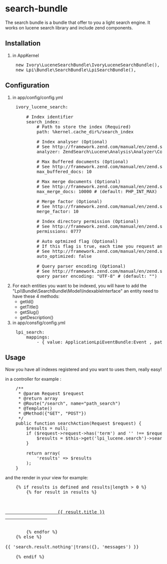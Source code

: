 # search-bundle
The search bundle is a bundle that offer to you a light search engine.
It works on lucene search library and include zend components.
## Installation
1. in AppKernel
<pre>
    new Ivory\LuceneSearchBundle\IvoryLuceneSearchBundle(),
    new Lpi\Bundle\SearchBundle\LpiSearchBundle(),
</pre>

## Configuration
1. in app/config/config.yml
<pre>
    ivory_lucene_search:

        # Index identifier
        search_index:
            # Path to store the index (Required)
            path: %kernel.cache_dir%/search_index

            # Index analyser (Optional)
            # See http://framework.zend.com/manual/en/zend.search.lucene.charset.html
            analyzer: ZendSearch\Lucene\Analysis\Analyzer\Common\Text\CaseInsensitive

            # Max Buffered documents (Optional)
            # See http://framework.zend.com/manual/en/zend.search.lucene.index-creation.html#zend.search.lucene.index-creation.optimization.maxbuffereddocs
            max_buffered_docs: 10

            # Max merge documents (Optional)
            # See http://framework.zend.com/manual/en/zend.search.lucene.index-creation.html#zend.search.lucene.index-creation.optimization.maxmergedocs
            max_merge_docs: 10000 # (default: PHP_INT_MAX)

            # Merge factor (Optional)
            # See http://framework.zend.com/manual/en/zend.search.lucene.index-creation.html#zend.search.lucene.index-creation.optimization.mergefactor
            merge_factor: 10

            # Index directory permission (Optional)
            # See http://framework.zend.com/manual/en/zend.search.lucene.index-creation.html#zend.search.lucene.index-creation.permissions
            permissions: 0777

            # Auto optmized flag (Optional)
            # If this flag is true, each time you request an index, it will be optmized
            # See http://framework.zend.com/manual/en/zend.search.lucene.index-creation.html#zend.search.lucene.index-creation.optimization
            auto_optimized: false

            # Query parser encoding (Optional)
            # See http://framework.zend.com/manual/en/zend.search.lucene.searching.html#zend.search.lucene.searching.query_building.parsing
            query_parser_encoding: "UTF-8" # (default: "")
</pre>
2. For each entities you want to be indexed, you will have to add the "Lpi\Bundle\SearchBundle\Model\IndexableInterface" 
    an entity need to have these 4 methods:
    * getId()
    * getTitle()
    * getSlug()
    * getDescription()
3. in app/consfig/config.yml

<pre>
    lpi_search:
        mappings: 
            - { value: ApplicationLpiEventBundle:Event , path: programmation_detail} #name of the entity you want to be indexed
</pre>

## Usage
Now you have all indexes registered and you want to uses them, really easy!

in a controller for example :

<pre>
    /**
     * @param Request $request
     * @return array
     * @Route("/search", name="path_search")
     * @Template()
     * @Method({"GET", "POST"})
     */
    public function searchAction(Request $request) {
        $results = null;
        if ($request->request->has('term') and '' !== $request->request->get('term')) {
            $results = $this->get('lpi_lucene.search')->search($request->request->get('term'));
        }

        return array(
            'results' => $results
        );
    }
</pre>

and the render in your view for example:
<pre>
    {% if results is defined and results|length > 0 %}
        {% for result in results %}
            <div class="col-xs-12">
                <a href="{{ result.url }}" title="{{ result.title }}">
                    {{ result.title }}
                </a>
            </div>
        {% endfor %}
    {% else %}
        <div class="alert alert-warning">{{ 'search.result.nothing'|trans({}, 'messages') }}</div>
    {% endif %}
</pre>
